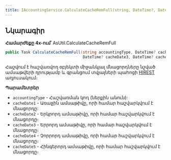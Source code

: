```yaml
---
title: IAccountingService.CalculateCacheRemFull(string, DateTime?, DateTime?, DateTime?, DateTime?, DateTime?) մեթոդ
---
```


## Նկարագիր

**Համարժեքը 4x-ում՝** AsUtil.CalculateCacheRemFull

```c#
public Task CalculateCacheRemFull(string accountingType, DateTime? cacheDate1, DateTime? cacheDate2, 
                                  DateTime? cacheDate3, DateTime? cacheDate4, DateTime? cacheDate5)
```

Հաշվում է հաշվառվող օբյեկտի միջանկյալ մնացորդները նշված ամսաթվերի դրությամբ և գրանցում տվյալների պահոցի [HIREST](https://armsoft.github.io/as4x-docs/HTM/ProgrGuide/Database/Hirest.html) աղյուսակում։

**Պարամետրեր**

* `accountingType` - Հաշվառման կոդ (ներքին անուն):
* `cacheDate1` - Առաջին ամսաթիվը, որի համար հաշվարկվում է մնացորդը:
* `cacheDate2` - Երկրորդ ամսաթիվը, որի համար հաշվարկվում է մնացորդը։
* `cacheDate3` - Երրորդ ամսաթիվը, որի համար հաշվարկվում է մնացորդը։
* `cacheDate4` - Չորրորդ ամսաթիվը, որի համար հաշվարկվում է մնացորդը։
* `cacheDate5` - Հինգերորդ ամսաթիվը, որի համար հաշվարկվում է մնացորդը։
